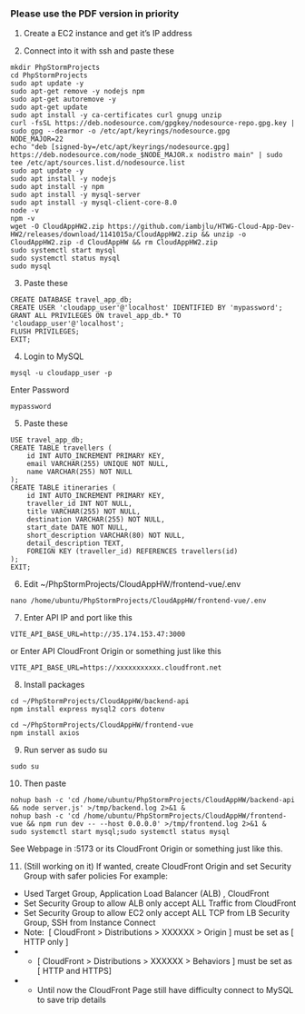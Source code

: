 ### Please use the PDF version  in priority

1. Create a EC2 instance and get it’s IP address  
  
2. Connect into it with ssh and paste these  
```
mkdir PhpStormProjects
cd PhpStormProjects
sudo apt update -y
sudo apt-get remove -y nodejs npm
sudo apt-get autoremove -y
sudo apt-get update
sudo apt install -y ca-certificates curl gnupg unzip 
curl -fsSL https://deb.nodesource.com/gpgkey/nodesource-repo.gpg.key | sudo gpg --dearmor -o /etc/apt/keyrings/nodesource.gpg
NODE_MAJOR=22
echo "deb [signed-by=/etc/apt/keyrings/nodesource.gpg] https://deb.nodesource.com/node_$NODE_MAJOR.x nodistro main" | sudo tee /etc/apt/sources.list.d/nodesource.list
sudo apt update -y
sudo apt install -y nodejs
sudo apt install -y npm
sudo apt install -y mysql-server
sudo apt install -y mysql-client-core-8.0
node -v
npm -v
wget -O CloudAppHW2.zip https://github.com/iambjlu/HTWG-Cloud-App-Dev-HW2/releases/download/1141015a/CloudAppHW2.zip && unzip -o CloudAppHW2.zip -d CloudAppHW && rm CloudAppHW2.zip
sudo systemctl start mysql
sudo systemctl status mysql
sudo mysql
```
  
3. Paste these  
```
CREATE DATABASE travel_app_db;
CREATE USER 'cloudapp_user'@'localhost' IDENTIFIED BY 'mypassword';
GRANT ALL PRIVILEGES ON travel_app_db.* TO 'cloudapp_user'@'localhost';
FLUSH PRIVILEGES;
EXIT;

```
  
4. Login to MySQL  
```
mysql -u cloudapp_user -p

```
Enter Password  
```
mypassword

```
  
  
5. Paste these  
```
USE travel_app_db;
CREATE TABLE travellers (
    id INT AUTO_INCREMENT PRIMARY KEY,
    email VARCHAR(255) UNIQUE NOT NULL,
    name VARCHAR(255) NOT NULL
);
CREATE TABLE itineraries (
    id INT AUTO_INCREMENT PRIMARY KEY,
    traveller_id INT NOT NULL,
    title VARCHAR(255) NOT NULL,
    destination VARCHAR(255) NOT NULL,
    start_date DATE NOT NULL,
    short_description VARCHAR(80) NOT NULL,
    detail_description TEXT,
    FOREIGN KEY (traveller_id) REFERENCES travellers(id)
);
EXIT;

```
  
6. Edit ~/PhpStormProjects/CloudAppHW/frontend-vue/.env  
```
nano /home/ubuntu/PhpStormProjects/CloudAppHW/frontend-vue/.env

```
7. Enter  API IP and port like this  
```
VITE_API_BASE_URL=http://35.174.153.47:3000

```
or Enter API CloudFront Origin or something just like this  
```
VITE_API_BASE_URL=https://xxxxxxxxxxx.cloudfront.net

```
  
8. Install packages  
```
cd ~/PhpStormProjects/CloudAppHW/backend-api
npm install express mysql2 cors dotenv

cd ~/PhpStormProjects/CloudAppHW/frontend-vue
npm install axios

```
  
9. Run server as sudo su  
```
sudo su

```
  
10. Then paste  
```
nohup bash -c 'cd /home/ubuntu/PhpStormProjects/CloudAppHW/backend-api && node server.js' >/tmp/backend.log 2>&1 &
nohup bash -c 'cd /home/ubuntu/PhpStormProjects/CloudAppHW/frontend-vue && npm run dev -- --host 0.0.0.0' >/tmp/frontend.log 2>&1 &
sudo systemctl start mysql;sudo systemctl status mysql

```
See Webpage in <Server IP>:5173 or its CloudFront Origin or something just like this.  

  
11. (Still working on it) If wanted, create CloudFront Origin and set Security Group with safer policies 
For example:  
- Used Target Group, Application Load Balancer (ALB) , CloudFront  
- Set Security Group to allow ALB only accept ALL Traffic from CloudFront  
- Set Security Group to allow EC2 only accept ALL TCP from LB Security Group, SSH from Instance Connect  
- Note:  [ CloudFront > Distributions > XXXXXX > Origin ] must be set as [ HTTP only ]
- - [ CloudFront > Distributions > XXXXXX > Behaviors ] must be set as [ HTTP and HTTPS]
- - Until now the CloudFront Page still have difficulty connect to MySQL to save trip details  
